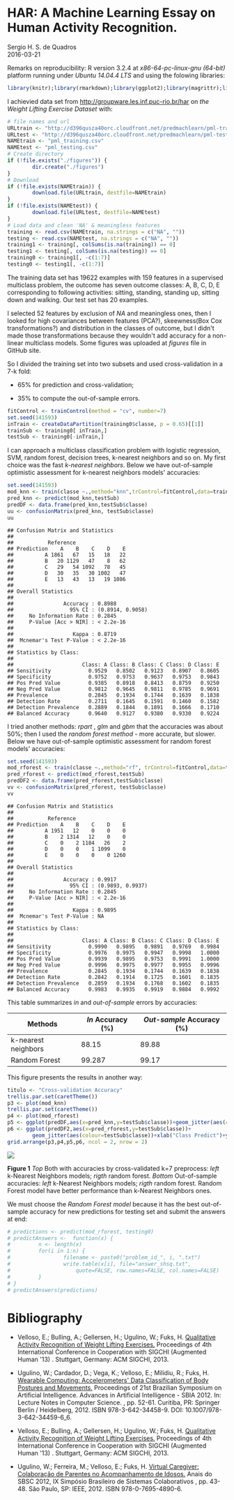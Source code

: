 # HAR: A Machine Learning Essay on Human Activity Recognition.
Sergio H. S. de Quadros  
2016-03-21  

Remarks on reproducibility: R version 3.2.4 at _x86-64-pc-linux-gnu (64-bit)_ platform running under _Ubuntu 14.04.4 LTS_ and using the folowing libraries:  


```r
library(knitr);library(rmarkdown);library(ggplot2);library(magrittr);library(caret);library(gridExtra); library(RCurl);library(corrplot);library(e1071);library(rpart);library(randomForest)
```

I achievied data set from  <http://groupware.les.inf.puc-rio.br/har> on _the Weight Lifting Exercise Dataset_ with:  


```r
# file names and url
URLtrain <- "http://d396qusza40orc.cloudfront.net/predmachlearn/pml-training.csv"
URLtest <- "http://d396qusza40orc.cloudfront.net/predmachlearn/pml-testing.csv"
NAMEtrain <- "pml_training.csv"
NAMEtest <- "pml_testing.csv"
# Create directory
if (!file.exists("./figures")) {
        dir.create("./figures")
}
# Download
if (!file.exists(NAMEtrain)) {
        download.file(URLtrain, destfile=NAMEtrain)
}
if (!file.exists(NAMEtest)) {
        download.file(URLtest, destfile=NAMEtest)
}
# Load data and clean 'NA' & meaningless features
training <- read.csv(NAMEtrain, na.strings = c("NA", ""))
testing <- read.csv(NAMEtest, na.strings = c("NA", ""))
training1 <- training[, colSums(is.na(training)) == 0]
testing1 <- testing[, colSums(is.na(testing)) == 0]
training0 <- training1[, -c(1:7)]
testing0 <- testing1[, -c(1:7)]
```

The training data set has 19622 examples with 159 features in a supervised multiclass problem, the outcome has seven outcome classes: A, B, C, D, E corresponding to following activities:  sitting, standing, standing up, sitting down and walking. Our test set has  20 examples. 

I selected 52 features by exclusion of _NA_ and meaningless ones, then I looked for high covariances between features (PCA?), skeewness(Box Cox transformations?) and distribution in the classes of outcome, but I didn't made those transformations because they wouldn't add accuracy for a non-linear multiclass models. Some figures was uploaded at _figures_ file in GitHub site.



So I divided the training set into two subsets and used cross-validation in a 7-k fold: 

+    65% for prediction and cross-validation;   

+    35% to compute the out-of-sample errors.  


```r
fitControl <- trainControl(method = "cv", number=7)
set.seed(141593)
inTrain <- createDataPartition(training0$classe, p = 0.65)[[1]]
trainSub <- training0[ inTrain,]
testSub <- training0[-inTrain,]
```

I can approach a multiclass classification problem with logistic regression, SVM, random forest, decision trees, k-nearest neighbors and so on. My first choice was the fast _k-nearest neighbors_. Below we have out-of-sample optimistic assessment for k-nearest neighbors models' accuracies:


```r
set.seed(141593)
mod_knn <- train(classe ~.,method="knn",trControl=fitControl,data=trainSub)
pred_knn <- predict(mod_knn,testSub)
predDF <- data.frame(pred_knn,testSub$classe)
uu <- confusionMatrix(pred_knn, testSub$classe)
uu
```

```
## Confusion Matrix and Statistics
## 
##           Reference
## Prediction    A    B    C    D    E
##          A 1861   67   15   18   22
##          B   20 1129   47    8   62
##          C   29   54 1092   78   45
##          D   30   35   30 1002   47
##          E   13   43   13   19 1086
## 
## Overall Statistics
##                                           
##                Accuracy : 0.8988          
##                  95% CI : (0.8914, 0.9058)
##     No Information Rate : 0.2845          
##     P-Value [Acc > NIR] : < 2.2e-16       
##                                           
##                   Kappa : 0.8719          
##  Mcnemar's Test P-Value : < 2.2e-16       
## 
## Statistics by Class:
## 
##                      Class: A Class: B Class: C Class: D Class: E
## Sensitivity            0.9529   0.8502   0.9123   0.8907   0.8605
## Specificity            0.9752   0.9753   0.9637   0.9753   0.9843
## Pos Pred Value         0.9385   0.8918   0.8413   0.8759   0.9250
## Neg Pred Value         0.9812   0.9645   0.9811   0.9785   0.9691
## Prevalence             0.2845   0.1934   0.1744   0.1639   0.1838
## Detection Rate         0.2711   0.1645   0.1591   0.1460   0.1582
## Detection Prevalence   0.2889   0.1844   0.1891   0.1666   0.1710
## Balanced Accuracy      0.9640   0.9127   0.9380   0.9330   0.9224
```

I tried another methods: _rpart_ , _glm_ and _gbm_ that the accuracies was about 50%; then I used the _random forest method_ - more accurate, but slower. Below we have out-of-sample optimistic assessment for random forest models' accuracies:


```r
set.seed(141593)
mod_rforest <- train(classe ~.,method="rf", trControl=fitControl,data=trainSub)
pred_rforest <- predict(mod_rforest,testSub)
predDF2 <- data.frame(pred_rforest,testSub$classe)
vv <- confusionMatrix(pred_rforest, testSub$classe)
vv
```

```
## Confusion Matrix and Statistics
## 
##           Reference
## Prediction    A    B    C    D    E
##          A 1951   12    0    0    0
##          B    2 1314   12    0    0
##          C    0    2 1184   26    2
##          D    0    0    1 1099    0
##          E    0    0    0    0 1260
## 
## Overall Statistics
##                                           
##                Accuracy : 0.9917          
##                  95% CI : (0.9893, 0.9937)
##     No Information Rate : 0.2845          
##     P-Value [Acc > NIR] : < 2.2e-16       
##                                           
##                   Kappa : 0.9895          
##  Mcnemar's Test P-Value : NA              
## 
## Statistics by Class:
## 
##                      Class: A Class: B Class: C Class: D Class: E
## Sensitivity            0.9990   0.9895   0.9891   0.9769   0.9984
## Specificity            0.9976   0.9975   0.9947   0.9998   1.0000
## Pos Pred Value         0.9939   0.9895   0.9753   0.9991   1.0000
## Neg Pred Value         0.9996   0.9975   0.9977   0.9955   0.9996
## Prevalence             0.2845   0.1934   0.1744   0.1639   0.1838
## Detection Rate         0.2842   0.1914   0.1725   0.1601   0.1835
## Detection Prevalence   0.2859   0.1934   0.1768   0.1602   0.1835
## Balanced Accuracy      0.9983   0.9935   0.9919   0.9884   0.9992
```

This table summarizes _in_ and _out-of-sample_ errors by accuracies:  

| Methods  | _In_ Accuracy (%) | _Out-sample_ Accuracy (%) |
| ------------- | ------------- | ------------- |
| k-nearest neighbors | 88.15  | 89.88 |
| Random Forest | 99.287  | 99.17 |

This figure presents the results in another way:


```r
titulo <- "Cross-validation Accuracy"
trellis.par.set(caretTheme())
p3 <- plot(mod_knn)
trellis.par.set(caretTheme())
p4 <- plot(mod_rforest)
p5 <- ggplot(predDF,aes(x=pred_knn,y=testSub$classe))+geom_jitter(aes(colour=testSub$classe))+xlab("Class Predict")+ylab("Actual")+ggtitle("k-Nearest Neighbors")+ theme(legend.title=element_blank())
p6 <- ggplot(predDF2,aes(x=pred_rforest,y=testSub$classe))+
        geom_jitter(aes(colour=testSub$classe))+xlab("Class Predict")+ylab("Actual")+ggtitle("Random Forest")+theme(legend.title=element_blank())
grid.arrange(p3,p4,p5,p6, ncol = 2, nrow = 2)
```

![](https://github.com/sergioquadros/har/blob/master/har/har_files/figure-html/results_crossvalidation-1.png)<!-- -->

**Figure 1** _Top_ Both with accuracies by cross-validated k=7 preprocess: _left_ k-Nearest Neighbors models; _rigth_ random forest. _Bottom_ Out-of-sample accuracies: _left_ k-Nearest Neighbors models; _rigth_ random forest. Random Forest model have better performance than k-Nearest Neighbors ones.  

We must choose the _Random Forest model_ because it has the best out-of-sample accuracy for new predictions for testing set and submit the answers at end:


```r
# predictions <- predict(mod_rforest, testing0)
# predictAnswers <-  function(x) {
#         n <- length(x)
#         for(i in 1:n) {
#                 filename <- paste0("problem_id_", i, ".txt")
#                 write.table(x[i], file="answer_shsq.txt", 
#                     quote=FALSE, row.names=FALSE, col.names=FALSE)
#         }
# }
# predictAnswers(predictions)
```


# Bibliography  

+    Velloso, E.; Bulling, A.; Gellersen, H.; Ugulino, W.; Fuks, H. [Qualitative Activity Recognition of Weight Lifting Exercises.](http://groupware.les.inf.puc-rio.br/work.jsf?p1=11201) Proceedings of 4th International Conference in Cooperation with SIGCHI (Augmented Human '13) . Stuttgart, Germany: ACM SIGCHI, 2013.

+    Ugulino, W.; Cardador, D.; Vega, K.; Velloso, E.; Milidiu, R.; Fuks, H. [Wearable Computing: Accelerometers' Data Classification of Body Postures and Movements.](http://groupware.les.inf.puc-rio.br/work.jsf?p1=10335) Proceedings of 21st Brazilian Symposium on Artificial Intelligence. Advances in Artificial Intelligence - SBIA 2012. In: Lecture Notes in Computer Science. , pp. 52-61. Curitiba, PR: Springer Berlin / Heidelberg, 2012. ISBN 978-3-642-34458-9. DOI: 10.1007/978-3-642-34459-6_6. 

+    Velloso, E.; Bulling, A.; Gellersen, H.; Ugulino, W.; Fuks, H. [Qualitative Activity Recognition of Weight Lifting Exercises.](http://groupware.les.inf.puc-rio.br/work.jsf?p1=11201) Proceedings of 4th International Conference in Cooperation with SIGCHI (Augmented Human '13) . Stuttgart, Germany: ACM SIGCHI, 2013.

+    Ugulino, W.; Ferreira, M.; Velloso, E.; Fuks, H. [Virtual Caregiver: Colaboração de Parentes no Acompanhamento de Idosos.](http://groupware.les.inf.puc-rio.br/work.jsf?p1=10657) Anais do SBSC 2012, IX Simpósio Brasileiro de Sistemas Colaborativos , pp. 43-48. São Paulo, SP: IEEE, 2012. ISBN 978-0-7695-4890-6.
